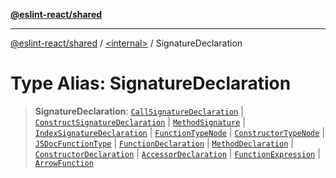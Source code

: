 [**@eslint-react/shared**](../../README.md)

***

[@eslint-react/shared](../../README.md) / [\<internal\>](../README.md) / SignatureDeclaration

# Type Alias: SignatureDeclaration

> **SignatureDeclaration**: [`CallSignatureDeclaration`](../interfaces/CallSignatureDeclaration.md) \| [`ConstructSignatureDeclaration`](../interfaces/ConstructSignatureDeclaration.md) \| [`MethodSignature`](../interfaces/MethodSignature.md) \| [`IndexSignatureDeclaration`](../interfaces/IndexSignatureDeclaration.md) \| [`FunctionTypeNode`](../interfaces/FunctionTypeNode.md) \| [`ConstructorTypeNode`](../interfaces/ConstructorTypeNode.md) \| [`JSDocFunctionType`](../interfaces/JSDocFunctionType.md) \| [`FunctionDeclaration`](../interfaces/FunctionDeclaration.md) \| [`MethodDeclaration`](../interfaces/MethodDeclaration.md) \| [`ConstructorDeclaration`](../interfaces/ConstructorDeclaration.md) \| [`AccessorDeclaration`](AccessorDeclaration.md) \| [`FunctionExpression`](../interfaces/FunctionExpression.md) \| [`ArrowFunction`](../interfaces/ArrowFunction.md)
